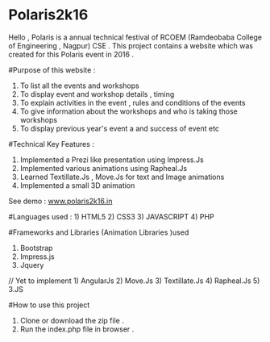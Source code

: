 # Polaris2k16
Hello , 
Polaris is a annual technical festival of RCOEM (Ramdeobaba College of 
Engineering , Nagpur) CSE . This project contains a website which was 
created for this Polaris event in 2016 . 

#Purpose of this website : 
1) To list all the events and workshops  
2) To display event and workshop details , 
	timing 
3) To explain activities in the event , 
	rules and conditions of the events 
4) To give information about the workshops 
	and who is taking those workshops 
5) To display previous year's event a
	and success of event 
etc 

#Technical Key Features :
1) Implemented a Prezi like presentation using Impress.Js
2) Implemented various animations using Rapheal.Js
3) Learned Textillate.Js , Move.Js for text and 
	Image animations 
4) Implemented a small 3D animation 

See demo :  www.polaris2k16.in

#Languages used : 
	1) HTML5
	2) CSS3
	3) JAVASCRIPT
	4) PHP

#Frameworks and Libraries (Animation Libraries )used 
1) Bootstrap 
2) Impress.js
3) Jquery 

// Yet to implement 
	1) AngularJs
	2) Move.Js
	3) Textillate.Js
	4) Rapheal.Js
	5) 3.JS

#How to use this project 
1) Clone or download the zip file .
2) Run the index.php file in browser .

